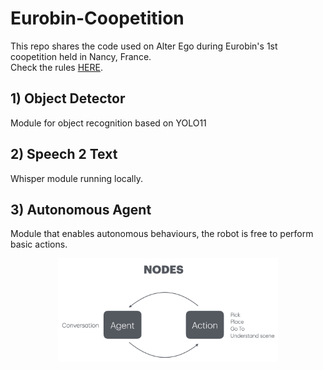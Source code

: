# Eurobin-Coopetition
This repo shares the code used on Alter Ego during Eurobin's 1st coopetition held in Nancy, France. \
Check the rules [HERE](https://www.eurobin-project.eu/images/2024/euROBIN_Nancy_Coopetition_RuleBook.pdf).

## 1) Object Detector
Module for object recognition based on YOLO11

## 2) Speech 2 Text
Whisper module running locally. 

## 3) Autonomous Agent
Module that enables autonomous behaviours, the robot is free to perform basic actions.

<p align="center">
    <img src=".media/graph.png" alt="Description of Image" width="70%">
</p>


